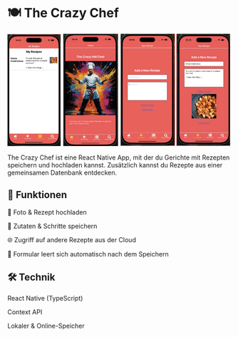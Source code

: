 # 🍽️   The Crazy Chef



<img src="interface.png" width="500"/>

The Crazy Chef ist eine React Native App, mit der du Gerichte mit Rezepten speichern und hochladen kannst. Zusätzlich kannst du Rezepte aus einer gemeinsamen Datenbank entdecken.

## 🔑 Funktionen
📸 Foto & Rezept hochladen

📝 Zutaten & Schritte speichern

🌐 Zugriff auf andere Rezepte aus der Cloud

🧠 Formular leert sich automatisch nach dem Speichern

## 🛠️ Technik
React Native (TypeScript)

Context API

Lokaler & Online-Speicher


